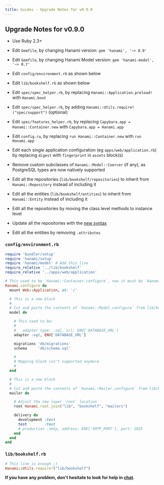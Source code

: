 ```yaml
---
title: Guides - Upgrade Notes for v0.9.0
---
```


## Upgrade Notes for v0.9.0

  * Use Ruby 2.3+

  * Edit `Gemfile`, by changing Hanami version: `gem 'hanami', '~> 0.9'`

  * Edit `Gemfile`, by changing Hanami Model version: `gem 'hanami-model', '~> 0.7'`

  * Edit `config/environment.rb` as shown below

  * Edit `lib/bookshelf.rb` as shown below

  * Edit `spec/spec_helper.rb`, by replacing `Hanami::Application.preload!` with `Hanami.boot`

  * Edit `spec/spec_helper.rb`, by adding `Hanami::Utils.require!("spec/support")` (optional)

  * Edit `spec/features_helper.rb`, by replacing `Capybara.app = Hanami::Container.new` with `Capybara.app = Hanami.app`

  * Edit `config.ru`, by replacing `run Hanami::Container.new` with `run Hanami.app`

  * Edit each single application configuration (eg `apps/web/application.rb`) by replacing `digest` with `fingerprint` in `assets` block(s)

  * Remove custom subclasses of `Hanami::Model::Coercer` (if any), as PostgreSQL types are now natively supported

  * Edit all the repositories (`lib/bookshelf/repositories`) to inherit from `Hanami::Repository` instead of including it

  * Edit all the entities (`lib/bookshelf/entities`) to inherit from `Hanami::Entity` instead of including it

  * Edit all the repositories by moving the class level methods to instance level

  * Update all the repositories with the [new syntax](/guides/head/models/repositories)

  * Edit all the entities by removing `.attributes`

### `config/environment.rb`

```ruby
require 'bundler/setup'
require 'hanami/setup'
require 'hanami/model' # Add this line
require_relative '../lib/bookshelf'
require_relative '../apps/web/application'

# This used to be `Hanami::Container.configure`, now it must be `Hanami.configure`
Hanami.configure do
  mount Web::Application, at: '/'

  # This is a new block
  #
  # Cut and paste the contents of `Hanami::Model.configure` from lib/bookshelf.rb
  model do

    # This used to be:
    #
    #   adapter type: :sql, url: ENV['DATABASE_URL']
    adapter :sql, ENV['DATABASE_URL']

    migrations 'db/migrations'
    schema     'db/schema.sql'

    #
    # Mapping block isn't supported anymore
    #
  end

  # This is a new block
  #
  # Cut and paste the contents of `Hanami::Mailer.configure` from lib/bookshelf.rb
  mailer do

    # Adjust the new layer `root` location
    root Hanami.root.join("lib", "bookshelf", "mailers")

    delivery do
      development :test
      test        :test
      # production :smtp, address: ENV['SMTP_PORT'], port: 1025
    end
  end
end
```

### `lib/bookshelf.rb`

```ruby
# This line is enough ;)
Hanami::Utils.require!("lib/bookshelf")
```

**If you have any problem, don't hesitate to look for help in [chat](http://chat.hanamirb.org).**
